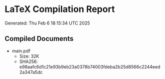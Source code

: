 # LaTeX Compilation Report
Generated: Thu Feb  6 18:15:34 UTC 2025
## Compiled Documents
- main.pdf
  - Size: 32K
  - SHA256: e98aafc6d1c21e93b9eb23a0378b74003fdeba2b25d8566c2244eed2a347a5dc
